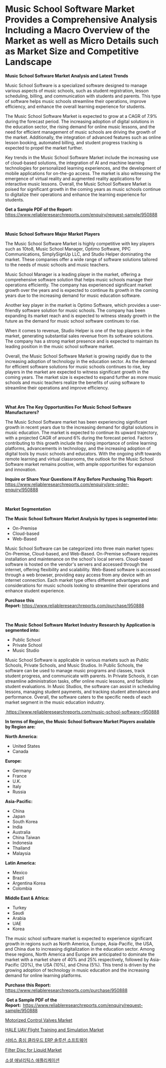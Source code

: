 <p><h1>Music School Software Market Provides a Comprehensive Analysis Including a Macro Overview of the Market as well as Micro Details such as Market Size and Competitive Landscape</h1></p><p><strong>Music School Software Market Analysis and Latest Trends</strong></p>
<p><p>Music School Software is a specialized software designed to manage various aspects of music schools, such as student registration, lesson scheduling, billing, and communication with students and parents. This type of software helps music schools streamline their operations, improve efficiency, and enhance the overall learning experience for students.</p><p>The Music School Software Market is expected to grow at a CAGR of 7.9% during the forecast period. The increasing adoption of digital solutions in the education sector, the rising demand for online music lessons, and the need for efficient management of music schools are driving the growth of the market. Additionally, the integration of advanced features such as online lesson booking, automated billing, and student progress tracking is expected to propel the market further.</p><p>Key trends in the Music School Software Market include the increasing use of cloud-based solutions, the integration of AI and machine learning technologies for personalized learning experiences, and the development of mobile applications for on-the-go access. The market is also witnessing the emergence of virtual reality and augmented reality applications for interactive music lessons. Overall, the Music School Software Market is poised for significant growth in the coming years as music schools continue to digitalize their operations and enhance the learning experience for students.</p></p>
<p><strong>Get a Sample PDF of the Report:&nbsp;</strong> <a href="https://www.reliableresearchreports.com/enquiry/request-sample/950888">https://www.reliableresearchreports.com/enquiry/request-sample/950888</a></p>
<p>&nbsp;</p>
<p><strong>Music School Software Major Market Players</strong></p>
<p><p>The Music School Software Market is highly competitive with key players such as 10to8, Music School Manager, Optimo Software, PPC Communications, SimplySignUp LLC, and Studio Helper dominating the market. These companies offer a wide range of software solutions tailored to the needs of music schools and music teachers.</p><p>Music School Manager is a leading player in the market, offering a comprehensive software solution that helps music schools manage their operations efficiently. The company has experienced significant market growth over the years and is expected to continue its growth in the coming years due to the increasing demand for music education software.</p><p>Another key player in the market is Optimo Software, which provides a user-friendly software solution for music schools. The company has been expanding its market reach and is expected to witness steady growth in the future as the demand for music school software continues to rise.</p><p>When it comes to revenue, Studio Helper is one of the top players in the market, generating substantial sales revenue from its software solutions. The company has a strong market presence and is expected to maintain its leading position in the music school software market.</p><p>Overall, the Music School Software Market is growing rapidly due to the increasing adoption of technology in the education sector. As the demand for efficient software solutions for music schools continues to rise, key players in the market are expected to witness significant growth in the coming years. The market size is expected to expand further as more music schools and music teachers realize the benefits of using software to streamline their operations and improve efficiency.</p></p>
<p>&nbsp;</p>
<p><strong>What Are The Key Opportunities For Music School Software Manufacturers?</strong></p>
<p><p>The Music School Software market has been experiencing significant growth in recent years due to the increasing demand for digital solutions in music education. The market is expected to continue its upward trajectory, with a projected CAGR of around 6% during the forecast period. Factors contributing to this growth include the rising importance of online learning platforms, advancements in technology, and the increasing adoption of digital tools by music schools and educators. With the ongoing shift towards remote learning and virtual classrooms, the outlook for the Music School Software market remains positive, with ample opportunities for expansion and innovation.</p></p>
<p><strong>Inquire or Share Your Questions If Any Before Purchasing This Report:</strong> <a href="https://www.reliableresearchreports.com/enquiry/pre-order-enquiry/950888">https://www.reliableresearchreports.com/enquiry/pre-order-enquiry/950888</a></p>
<p>&nbsp;</p>
<p><strong>Market Segmentation</strong></p>
<p><strong>The Music School Software Market Analysis by types is segmented into:</strong></p>
<p><ul><li>On-Premise</li><li>Cloud-based</li><li>Web-Based</li></ul></p>
<p><p>Music School Software can be categorized into three main market types: On-Premise, Cloud-based, and Web-Based. On-Premise software requires installation and maintenance on the school's local servers. Cloud-based software is hosted on the vendor's servers and accessed through the internet, offering flexibility and scalability. Web-Based software is accessed through a web browser, providing easy access from any device with an internet connection. Each market type offers different advantages and considerations for music schools looking to streamline their operations and enhance student experience.</p></p>
<p><strong>Purchase this Report:&nbsp;</strong><a href="https://www.reliableresearchreports.com/purchase/950888">https://www.reliableresearchreports.com/purchase/950888</a></p>
<p>&nbsp;</p>
<p><strong>The Music School Software Market Industry Research by Application is segmented into:</strong></p>
<p><ul><li>Public School</li><li>Private School</li><li>Music Studio</li></ul></p>
<p><p>Music School Software is applicable in various markets such as Public Schools, Private Schools, and Music Studios. In Public Schools, the software can be used to manage music programs and classes, track student progress, and communicate with parents. In Private Schools, it can streamline administration tasks, offer online music lessons, and facilitate student evaluations. In Music Studios, the software can assist in scheduling lessons, managing student payments, and tracking student attendance and performance. Overall, the software caters to the specific needs of each market segment in the music education industry.</p></p>
<p><a href="https://www.reliableresearchreports.com/music-school-software-r950888">&nbsp;https://www.reliableresearchreports.com/music-school-software-r950888</a></p>
<p><strong>In terms of Region, the Music School Software Market Players available by Region are:</strong></p>
<p>
    <p> <strong> North America: </strong>
        <ul>
            <li>United States</li>
            <li>Canada</li>
        </ul>
        </p> 
    <p> <strong> Europe: </strong>
        <ul>
            <li>Germany</li>
            <li>France</li>
            <li>U.K.</li>
            <li>Italy</li>
            <li>Russia</li>
        </ul>
        </p> 
    <p> <strong> Asia-Pacific: </strong>
        <ul>
            <li>China</li>
            <li>Japan</li>
            <li>South Korea</li>
            <li>India</li>
            <li>Australia</li>
            <li>China Taiwan</li>
            <li>Indonesia</li>
            <li>Thailand</li>
            <li>Malaysia</li>
        </ul>
        </p> 
    <p> <strong> Latin America: </strong>
        <ul>
            <li>Mexico</li>
            <li>Brazil</li>
            <li>Argentina Korea</li>
            <li>Colombia</li>
        </ul>
        </p> 
    <p> <strong> Middle East & Africa: </strong>
        <ul>
            <li>Turkey</li>
            <li>Saudi</li>
            <li>Arabia</li>
            <li>UAE</li>
            <li>Korea</li>
        </ul>
    </p>
    </p>
<p><p>The music school software market is expected to experience significant growth in regions such as North America, Europe, Asia-Pacific, the USA, and China due to increasing digitalization in the education sector. Among these regions, North America and Europe are anticipated to dominate the market with a market share of 40% and 25% respectively, followed by Asia-Pacific (20%), the USA (10%), and China (5%). This trend is driven by the growing adoption of technology in music education and the increasing demand for online learning platforms.</p></p>
<p><strong>Purchase this Report: </strong><a href="https://www.reliableresearchreports.com/purchase/950888">https://www.reliableresearchreports.com/purchase/950888</a></p>
<p>&nbsp;<strong>Get a Sample PDF of the Report:&nbsp;&nbsp;</strong><a href="https://www.reliableresearchreports.com/enquiry/request-sample/950888">https://www.reliableresearchreports.com/enquiry/request-sample/950888</a></p>
<p><strong></strong></p>
<p><p><a href="https://medium.com/@lucas.russell0876/global-motorized-control-valves-market-size-is-expected-to-experience-a-cagr-of-6-7-44ee8bca5aac">Motorized Control Valves Market</a></p><p><a href="https://github.com/nandosuryapratama/Market-Research-Report-List-1/blob/main/hale-uav-flight-training-and-simulation-market.md">HALE UAV Flight Training and Simulation Market</a></p><p><a href="https://github.com/fredrickeglers/Market-Research-Report-List-4/blob/main/194250583124.md">서비스 중심 클라우드 ERP 솔루션 소프트웨어</a></p><p><a href="https://github.com/HowardDelgaXXfnf/Market-Research-Report-List-1/blob/main/filter-disc-for-liquid-market.md">Filter Disc for Liquid Market</a></p><p><a href="https://github.com/bunxhcci35271755/Market-Research-Report-List-4/blob/main/830389083123.md">소셜 애널리틱스 애플리케이션</a></p></p>